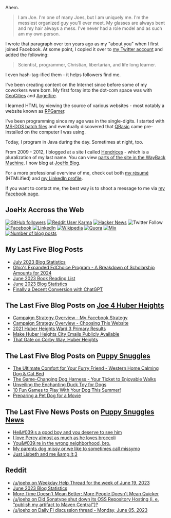 Ahem.

> I am Joe. I'm one of many Joes, but I am uniquely me. I'm the messiest organized guy you'll ever meet. My glasses are always bent and my hair always a mess. I've never had a role model and as such am my own person.

I wrote that paragraph over ten years ago as my "about you" when I first joined Facebook. At some point, I copied it over to [my Twitter account](https://twitter.com/JoeHxBlog) and added the following:

> Scientist, programmer, Christian, libertarian, and life long learner.

I even hash-tag-ified them - it helps followers find me.

I've been creating content on the Internet since before some of my coworkers were born. My first foray into the dot-com space was with [GeoCities](https://en.wikipedia.org/wiki/Yahoo!_GeoCities) and [Angelfire](https://en.wikipedia.org/wiki/Angelfire).

I learned HTML by viewing the source of various websites - most notably a website known as [RPGamer](https://rpgamer.com/).

I've been programming since my age was in the single-digits. I started with [MS-DOS batch files](https://en.wikipedia.org/wiki/Batch_file) and eventually discovered that [QBasic](https://en.wikipedia.org/wiki/QBasic) came pre-installed on the computer I was using.

Today, I program in Java during the day. Sometimes at night, too.

From 2009 - 2012, I blogged at a site I called [Hendrices](https://www.facebook.com/Hendricescom/) - which is a pluralization of my last name. You can view [parts of the site in the WayBack Machine](https://web.archive.org/web/20090731115109/http://www.hendrices.com/). I now blog at [JoeHx Blog](https://www.joehxblog.com/).

For a more professional overview of me, check out both [my r&eacute;sum&eacute;](https://www.joehxblog.com/resume/) (HTMLified) and [my LinkedIn profile](https://www.linkedin.com/in/joehx/).

If you want to contact me, the best way is to shoot a message to me via [my Facebook page](https://www.facebook.com/JoeHxBlog/).

## JoeHx Accross the Web

[![GitHub followers](https://img.shields.io/github/followers/hendrixjoseph?label=GitHub&style=for-the-badge&logo=github)](https://github.com/hendrixjoseph)
[![Reddit User Karma](https://img.shields.io/reddit/user-karma/combined/joehx?label=Reddit&style=for-the-badge&logo=reddit)](https://www.reddit.com/user/joehx/)
[![Hacker News](https://img.shields.io/badge/dynamic/json?label=hacker+news&query=%24.karma&url=https%3A%2F%2Fhacker-news.firebaseio.com%2Fv0%2Fuser%2Fjoehx2.json&color=ff6600&style=for-the-badge&logo=y-combinator)](https://news.ycombinator.com/user?id=joehx2)
![Twitter Follow](https://img.shields.io/twitter/follow/JoeHxBlog?label=Twitter&style=for-the-badge&logo=twitter&color=1da1f2)
[![Facebook](https://img.shields.io/static/v1?label=FACEBOOK&message=137%20LIKES&color=3b5998&style=for-the-badge&logo=facebook)](https://www.facebook.com/JoeHxBlog)
[![LinkedIn](https://img.shields.io/static/v1?label=linkedin&message=193%20connections&color=2867b2&style=for-the-badge&logo=linkedin)](https://www.linkedin.com/in/joehx)
[![Wikipedia](https://img.shields.io/badge/dynamic/xml?label=wikipedia&query=%2F%2F%2A%5B%40id%3D%22general-stats%22%5D%2Fdiv%2Fdiv%2Fdiv%5B1%5D%2Ftable%2Ftbody%2Ftr%5B11%5D%2Ftd%5B2%5D%2Fstrong&suffix=%20edits&url=https%3A%2F%2Fxtools.wmflabs.org%2Fec%2Fen.wikipedia.org%2FHendrixjoseph&style=for-the-badge&logo=wikipedia&color=9f9f9f)](https://en.wikipedia.org/wiki/User:Hendrixjoseph)
[![Quora](https://img.shields.io/static/v1?label=quora&message=110%20followers&color=b92b27&style=for-the-badge&logo=quora&logoColor=b92b27)](https://www.quora.com/profile/Joseph-Hendrix)
[![Mix](https://img.shields.io/static/v1?label=mix&message=14k%20followers&color=ff8126&style=for-the-badge&logo=mix&logoColor=ff8126)](https://mix.com/joehx)
[![Number of blog posts](https://img.shields.io/endpoint?style=for-the-badge&url=https%3A%2F%2Fwww.joehxblog.com%2Fdata%2Fnumposts.json)](https://www.joehxblog.com/)

## My Last Five Blog Posts

<!-- JOEHXBLOG:START -->
- [July 2023 Blog Statistics](https://www.joehxblog.com/july-2023-blog-statistics/)
- [Ohio&#39;s Expanded EdChoice Program - A Breakdown of Scholarship Amounts for 2024](https://www.joehxblog.com/ohios-expanded-edchoice-program-a-breakdown-of-scholarship-amounts-for-2024/)
- [June 2023 Book Reading List](https://www.joehxblog.com/june-2023-book-reading-list/)
- [June 2023 Blog Statistics](https://www.joehxblog.com/june-2023-blog-statistics/)
- [Finally a Decent Conversion with ChatGPT](https://www.joehxblog.com/finally-a-decent-conversion-with-chatgpt/)
<!-- JOEHXBLOG:END -->

## The Last Five Blog Posts on [Joe 4 Huber Heights](https://www.joe4huberheights.com/)

<!-- JOE4HUBERHEIGHTS:START -->
- [Campaign Strategy Overview - My Facebook Strategy](https://www.joe4huberheights.com/my-facebook-strategy/)
- [Campaign Strategy Overview - Choosing This Website](https://www.joe4huberheights.com/choosing-this-website/)
- [2021 Huber Heights Ward 3 Primary Results](https://www.joe4huberheights.com/2021-huber-heights-primary-results/)
- [Make Huber Heights City Emails Publicly Available](https://www.joe4huberheights.com/make-huber-heights-city-emails-publicly-available/)
- [That Gate on Corby Way, Huber Heights](https://www.joe4huberheights.com/that-gate-on-corby-way/)
<!-- JOE4HUBERHEIGHTS:END -->

## The Last Five Blog Posts on [Puppy Snuggles](https://www.puppy-snuggles.com/)

<!-- PUPPY-SNUGGLES:START -->
- [The Ultimate Comfort for Your Furry Friend - Western Home Calming Dog &amp; Cat Bed](https://www.puppy-snuggles.com/blog/the-ultimate-comfort-for-your-furry-friend-western-home-calming-dog-and-cat-bed/)
- [The Game-Changing Dog Harness - Your Ticket to Enjoyable Walks](https://www.puppy-snuggles.com/blog/the-game-changing-dog-harness-your-ticket-to-enjoyable-walks/)
- [Unveiling the Enchanting Duck Toy for Dogs](https://www.puppy-snuggles.com/blog/unveiling-the-enchanting-duck-toy-for-dogs/)
- [10 Fun Games to Play With Your Dog This Summer!](https://www.puppy-snuggles.com/blog/10-fun-games-to-play-with-your-dog-this-summer/)
- [Preparing a Pet Dog for a Movie](https://www.puppy-snuggles.com/blog/preparing-a-pet-dog-for-a-movie/)
<!-- PUPPY-SNUGGLES:END -->

## The Last Five News Posts on [Puppy Snuggles News](https://news.puppy-snuggles.com/)

<!-- PUPPY-SNUGGLES-NEWS:START -->
- [He&amp;#039;s a good boy and you deserve to see him](https://news.puppy-snuggles.com/38206454/hes-a-good-boy-and-you-deserve-to-see-him)
- [I love Percy almost as much as he loves broccoli](https://news.puppy-snuggles.com/38206457/i-love-percy-almost-as-much-as-he-loves-broccoli)
- [You&amp;#039;re in the wrong neighborhood, bro.](https://news.puppy-snuggles.com/24656761/youre-in-the-wrong-neighborhood-bro)
- [My parents dog missy or we like to sometimes call missymo](https://news.puppy-snuggles.com/24478226/my-parents-dog-missy-or-we-like-to-sometimes-call-missymo)
- [Just Lisbeth and me &amp;amp;lt;3](https://news.puppy-snuggles.com/24402197/just-lisbeth-and-me-lt3)
<!-- PUPPY-SNUGGLES-NEWS:END -->

## Reddit

<!-- REDDIT:START -->
- [/u/joehx on Weekday Help Thread for the week of June 19, 2023](https://www.reddit.com/r/personalfinance/comments/14dbfko/weekday_help_thread_for_the_week_of_june_19_2023/jp35xq4/)
- [June 2023 Blog Statistics](https://www.reddit.com/r/u_joehx/comments/14es1wv/june_2023_blog_statistics/)
- [More Time Doesn&#39;t Mean Better; More People Doesn&#39;t Mean Quicker](https://www.reddit.com/r/u_joehx/comments/142tbzy/more_time_doesnt_mean_better_more_people_doesnt/)
- [/u/joehx on Did Sonatype shut down its OSS Repository Hosting &lpar;i. e. &quot;publish my artifact to Maven Central&quot;&rpar;?](https://www.reddit.com/r/java/comments/142fj3r/did_sonatype_shut_down_its_oss_repository_hosting/jn4estt/)
- [/u/joehx on Daily FI discussion thread - Monday, June 05, 2023](https://www.reddit.com/r/financialindependence/comments/14183nv/daily_fi_discussion_thread_monday_june_05_2023/jn039fu/)
<!-- REDDIT:END -->
